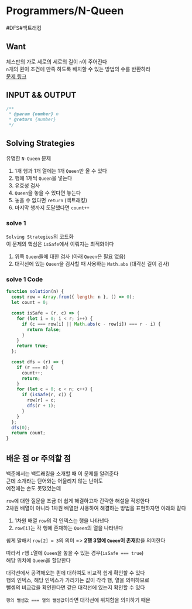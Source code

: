 # Programmers/N-Queen

#DFS#백트래킹

## Want

체스판의 가로 세로의 세로의 길이 `n`이 주어진다  
`n`개의 퀸이 조건에 만족 하도록 배치할 수 있는 방법의 수를 반환하라  
[문제 링크](https://school.programmers.co.kr/learn/courses/30/lessons/12952)

## INPUT && OUTPUT

```js
/**
 * @param {number} n
 * @return {number}
 */
```

## Solving Strategies

유명한 `N-Queen` 문제

1. 1개 행과 1개 열에는 1개 `Queen`만 올 수 있다
2. 행에 1개씩 `Queen`을 넣는다
3. 유효성 검사
4. `Queen`을 놓을 수 있다면 놓는다
5. 놓을 수 없다면 `return` (백트래킹)
6. 마지막 행까지 도달했다면 `count++`

### solve 1

`Solving Strategies`의 코드화  
이 문제의 핵심은 `isSafe`에서 이뤄지는 최적화이다

1. 위쪽 `Queen`들에 대한 검사 (아래 `Queen`은 필요 없음)
2. 대각선에 있는 `Queen`을 검사할 때 사용하는 `Math.abs` (대각선 길이 검사)

### solve 1 Code

```js
function solution(n) {
  const row = Array.from({ length: n }, () => 0);
  let count = 0;

  const isSafe = (r, c) => {
    for (let i = 0; i < r; i++) {
      if (c === row[i] || Math.abs(c - row[i]) === r - i) {
        return false;
      }
    }
    return true;
  };

  const dfs = (r) => {
    if (r === n) {
      count++;
      return;
    }
    for (let c = 0; c < n; c++) {
      if (isSafe(r, c)) {
        row[r] = c;
        dfs(r + 1);
      }
    }
  };
  dfs(0);
  return count;
}
```

## 배운 점 or 주의할 점

백준에서는 백트래킹을 소개할 때 이 문제를 알려준다  
근데 소개라는 단어와는 어울리지 않는 난이도  
예전에는 손도 못댔었는데

`row`에 대한 질문을 조금 더 쉽게 해결하고자 간략한 해설을 작성한다  
2차원 배열이 아니라 1차원 배열만 사용하여 해결하는 방법을 표현하자면 아래와 같다

1. 1차원 배열 `row`의 각 인덱스는 행을 나타낸다
2. `row[i]`는 각 행에 존재하는 `Queen`의 열을 나타낸다

쉽게 말해서 `row[2] = 3`의 의미 => **2행 3열에 `Queen`이 존재**함을 의미한다

따라서 `r`행 `i`열에 `Queen`을 놓을 수 있는 경우(`isSafe === true`)  
해당 위치에 `Queen`을 할당한다

대각선에서 공격해오는 퀸에 대하여도 비교적 쉽게 확인할 수 있다  
행의 인덱스, 해당 인덱스가 가리키는 값이 각각 행, 열을 의미하므로  
뺄셈의 비교값을 확인한다면 같은 대각선에 있는지 확인할 수 있다

`행의 뺄셈값 === 열의 뺄셈값`이라면 대각선에 위치함을 의미하기 때문
